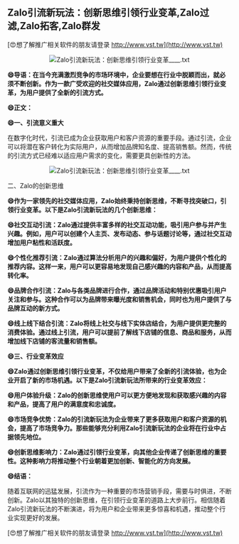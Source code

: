 ## **Zalo引流新玩法：创新思维引领行业变革,Zalo过滤,Zalo拓客,Zalo群发**

[😍想了解推广相关软件的朋友请登录 http://www.vst.tw](http://www.vst.tw)

 <center><img src="https://vst.tw/MP4/tuiguang/png/2.png" alt="Zalo引流新玩法：创新思维引领行业变革____.txt"></center>

**😄导语：在当今充满激烈竞争的市场环境中，企业要想在行业中脱颖而出，就必须不断创新。作为一款广受欢迎的社交媒体应用，Zalo通过创新思维引领行业变革，为用户提供了全新的引流方式。**

**😄正文：**

**😄一、引流意义重大**

在数字化时代，引流已成为企业获取用户和客户资源的重要手段。通过引流，企业可以将潜在客户转化为实际用户，从而增加品牌知名度、提高销售额。然而，传统的引流方式已经难以适应用户需求的变化，需要更具创新性的方法。

 <center><img src="https://vst.tw/MP4/tuiguang/png/4.png" alt="Zalo引流新玩法：创新思维引领行业变革____.txt"></center>

二、Zalo的创新思维

**😄作为一家领先的社交媒体应用，Zalo始终秉持创新思维，不断寻找突破口，引领行业变革。以下是Zalo引流新玩法的几个创新思维：**

**😄社交互动引流：Zalo通过提供丰富多样的社交互动功能，吸引用户参与并产生兴趣。例如，用户可以创建个人主页、发布动态、参与话题讨论等，通过社交互动增加用户粘性和活跃度。**

**😄个性化推荐引流：Zalo通过算法分析用户的兴趣和偏好，为用户提供个性化的推荐内容。这样一来，用户可以更容易地发现自己感兴趣的内容和产品，从而提高转化率。**

**😄品牌合作引流：Zalo与各类品牌进行合作，通过品牌活动和特别优惠吸引用户关注和参与。这种合作可以为品牌带来曝光度和销售机会，同时也为用户提供了与品牌互动的新方式。**

**😄线上线下结合引流：Zalo将线上社交与线下实体店结合，为用户提供更完整的消费体验。通过线上引流，用户可以提前了解线下店铺的信息、商品和服务，从而增加线下店铺的客流量和销售额。**

**😄三、行业变革效应**

**😄Zalo通过创新思维引领行业变革，不仅给用户带来了全新的引流体验，也为企业开启了新的市场机遇。以下是Zalo引流新玩法所带来的行业变革效应：**

**😄用户体验升级：Zalo的创新思维使用户可以更方便地发现和获取感兴趣的内容和产品，提高了用户的满意度和忠诚度。**

**😄市场竞争优势：Zalo的引流新玩法为企业带来了更多获取用户和客户资源的机会，提高了市场竞争力。那些能够充分利用Zalo引流新玩法的企业将在行业中占据领先地位。**

**😄创新思维影响力：Zalo通过引领行业变革，向其他企业传递了创新思维的重要性。这种影响力将推动整个行业朝着更加创新、智能化的方向发展。**

**😄结语：**

随着互联网的迅猛发展，引流作为一种重要的市场营销手段，需要与时俱进，不断创新。Zalo以其独特的创新思维，在引领行业变革的道路上大步前行。相信随着Zalo引流新玩法的不断演进，将为用户和企业带来更多惊喜和机遇，推动整个行业实现更好的发展。

[😍想了解推广相关软件的朋友请登录 http://www.vst.tw](http://www.vst.tw)



